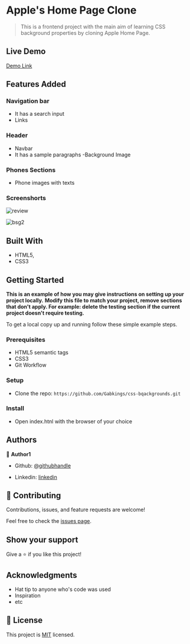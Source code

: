 # Apple's Home Page Clone

> This is a frontend project with the main aim of learning CSS background properties by cloning Apple Home Page.
## Live Demo
[Demo Link](https://raw.githack.com/Gabkings/css-bqackgrounds/master/index.html)
##   Features Added
###  Navigation bar

- It has a search input
- Links

###  Header
- Navbar 
- It has a sample paragraphs
-Background Image

### Phones Sections
 - Phone images with texts

### Screenshorts

![review](https://user-images.githubusercontent.com/33205781/80661828-7b81fd00-8a98-11ea-82b6-32dd52a352ed.png)


![bsg2](https://user-images.githubusercontent.com/33205781/80633698-da784f80-8a61-11ea-8d34-cff8cba5c8ac.png)


## Built With

- HTML5,
- CSS3

## Getting Started

**This is an example of how you may give instructions on setting up your project locally.**
**Modify this file to match your project, remove sections that don't apply. For example: delete the testing section if the current project doesn't require testing.**


To get a local copy up and running follow these simple example steps.

### Prerequisites
- HTML5 semantic tags
- CSS3 
- Git Workflow

### Setup
- Clone the repo: ```https://github.com/Gabkings/css-bqackgrounds.git ```

### Install
- Open index.htnl with the browser of your choice

## Authors
👤 **Author1**

- Github: [@githubhandle](https://github.com/Gabkings)

- Linkedin: [linkedin](https://www.linkedin.com/in/gabriel-gitonga-b5a611183/)

## 🤝 Contributing

Contributions, issues, and feature requests are welcome!

Feel free to check the [issues page](issues/).

## Show your support

Give a ⭐️ if you like this project!

## Acknowledgments

- Hat tip to anyone who's code was used
- Inspiration
- etc

## 📝 License

This project is [MIT](lic.url) licensed.
